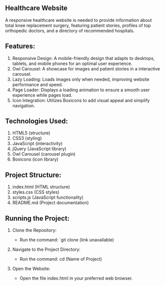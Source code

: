 ## Healthcare Website

A responsive healthcare website is needed to provide information about total knee replacement surgery, featuring patient stories, profiles of top orthopedic doctors, and a directory of recommended hospitals.

## Features:

1. Responsive Design: A mobile-friendly design that adapts to desktops, tablets, and mobile phones for an optimal user experience.
2. Owl Carousel: A showcase for images and patient stories in a interactive carousel.
3. Lazy Loading: Loads images only when needed, improving website performance and speed.
4. Page Loader: Displays a loading animation to ensure a smooth user experience while pages load.
5. Icon Integration: Utilizes Boxicons to add visual appeal and simplify navigation.

## Technologies Used:

1. HTML5 (structure)
2. CSS3 (styling)
3. JavaScript (interactivity)
4. jQuery (JavaScript library)
5. Owl Carousel (carousel plugin)
6. Boxicons (icon library)

## Project Structure:

1. index.html (HTML structure)
2. styles.css (CSS styles)
3. scripts.js (JavaScript functionality)
4. README.md (Project documentation)

## Running the Project:

1. Clone the Repository:
    - Run the command: `git clone (link unavailable)

2. Navigate to the Project Directory:
    - Run the command: cd (Name of Project)

3. Open the Website:
    - Open the file index.html in your preferred web browser.
